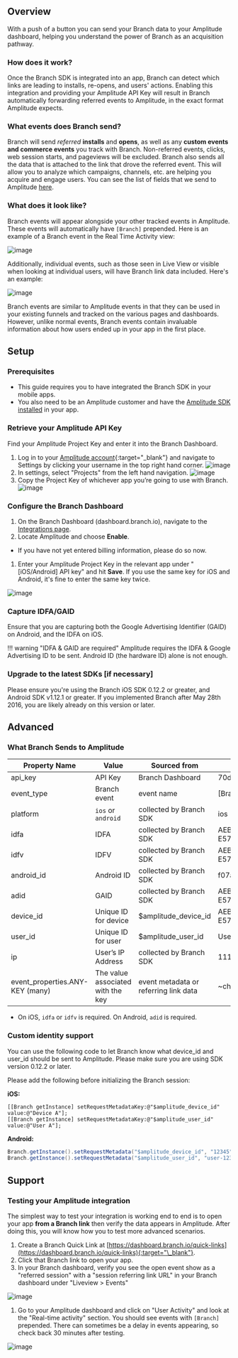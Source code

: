 ## Overview

With a push of a button you can send your Branch data to your Amplitude dashboard, helping you understand the power of Branch as an acquisition pathway.

### How does it work?

Once the Branch SDK is integrated into an app, Branch can detect which links are leading to installs, re-opens, and users' actions. Enabling this integration and providing your Amplitude API Key will result in Branch automatically forwarding referred events to Amplitude, in the exact format Amplitude expects.

### What events does Branch send?

Branch will send *referred* **installs** and **opens**, as well as any **custom events and commerce events** you track with Branch. Non-referred events, clicks, web session starts, and pageviews will be excluded. Branch also sends all the data that is attached to the link that drove the referred event. This will allow you to analyze which campaigns, channels, etc. are helping you acquire and engage users. You can see the list of fields that we send to Amplitude [here](#what-branch-sends-to-amplitude).

### What does it look like?

Branch events will appear alongside your other tracked events in Amplitude. These events will automatically have `[Branch]` prepended. Here is an example of a Branch event in the Real Time Activity view:

![image](/img/pages/integrations/amplitude/amplitude-live-view.png)

Additionally, individual events, such as those seen in Live View or visible when looking at individual users, will have Branch link data included. Here's an example:

![image](/img/pages/integrations/amplitude/branch-amplitude.png)

Branch events are similar to Amplitude events in that they can be used in your existing funnels and tracked on the various pages and dashboards. However, unlike normal events, Branch events contain invaluable information about how users ended up in your app in the first place.

## Setup

### Prerequisites

- This guide requires you to have integrated the Branch SDK in your mobile apps.
- You also need to be an Amplitude customer and have the [Amplitude SDK installed](https://amplitude.zendesk.com/hc/en-us/articles/205406607-SDKs) in your app.

### Retrieve your Amplitude API Key

Find your Amplitude Project Key and enter it into the Branch Dashboard.

1. Log in to your [Amplitude account](https://analytics.amplitude.com/){:target="\_blank"}  and navigate to Settings by clicking your username in the top right hand corner.
![image](/img/pages/integrations/amplitude/amplitude-settings.png)
1. In settings, select "Projects" from the left hand navigation.
![image](/img/pages/integrations/amplitude/amplitude-settings-projects.png)
1. Copy the Project Key of whichever app you’re going to use with Branch.
![image](/img/pages/integrations/amplitude/amplitude-project-key.png)


### Configure the Branch Dashboard

1. On the Branch Dashboard (dashboard.branch.io), navigate to the [Integrations page](https://dashboard.branch.io/integrations).
1. Locate Amplitude and choose **Enable**.
  * If you have not yet entered billing information, please do so now.
1. Enter your Amplitude Project Key in the relevant app under "[iOS/Android] API key" and hit **Save**. If you use the same key for iOS and Android, it's fine to enter the same key twice.

![image](/img/pages/integrations/amplitude/amplitude-marketplace.png)


### Capture IDFA/GAID

Ensure that you are capturing both the Google Advertising Identifier (GAID) on Android, and the IDFA on iOS.

!!! warning "IDFA & GAID are required"
    Amplitude requires the IDFA & Google Advertising ID to be sent. Android ID (the hardware ID) alone is not enough.

### Upgrade to the latest SDKs [if necessary]

Please ensure you're using the Branch iOS SDK 0.12.2 or greater, and Android SDK v1.12.1 or greater. If you implemented Branch after May 28th 2016, you are likely already on this version or later.

## Advanced

### What Branch Sends to Amplitude

| Property Name | Value | Sourced from | Example | Req
| --- | --- | --- | --- | ---
| api_key | API Key | Branch Dashboard | 70d1db75922b0b4be56b819c42bxxxxx | Y
| event_type | Branch event | event name | [Branch] install | Y
| platform | `ios` or `android` | collected by Branch SDK | ios | Y
| idfa | IDFA | collected by Branch SDK | AEBE52E7-03EE-455A-B3C4-E57283966239 | *
| idfv | IDFV | collected by Branch SDK | AEBE52E7-03EE-455A-B3C4-E57283966239 | *
| android_id | Android ID | collected by Branch SDK | f07a13984f6d116a | N
| adid | GAID | collected by Branch SDK | AEBE52E7-03EE-455A-B3C4-E57283966239 | *
| device_id | Unique ID for device | $amplitude_device_id | AEBE52E7-03EE-455A-B3C4-E57283966239 | N
| user_id | Unique ID for user | $amplitude_user_id | User A | N
| ip | User’s IP Address | collected by Branch SDK | 111.111.111.111 | N
| event_properties.ANY-KEY (many) | The value associated with the key | event metadata or referring link data | ~channel: facebook | N

* On iOS, `idfa` or `idfv` is required. On Android, `adid` is required.


### Custom identity support

You can use the following code to let Branch know what device_id and user_id should be sent to Amplitude. Please make sure you are using SDK version 0.12.2 or later.

Please add the following before initializing the Branch session:

**iOS:**

```obj-c
[[Branch getInstance] setRequestMetadataKey:@"$amplitude_device_id" value:@"Device A"];
[[Branch getInstance] setRequestMetadataKey:@"$amplitude_user_id" value:@"User A"];
```

**Android:**

```java
Branch.getInstance().setRequestMetadata("$amplitude_device_id", "12345");
Branch.getInstance().setRequestMetadata("$amplitude_user_id", "user-12345");
```

## Support

### Testing your Amplitude integration

The simplest way to test your integration is working end to end is to open your app **from a Branch link** then verify the data appears in Amplitude. After doing this, you will know how you to test more advanced scenarios.

1. Create a Branch Quick Link at [https://dashboard.branch.io/quick-links](https://dashboard.branch.io/quick-links){:target="\_blank"}.
1. Click that Branch link to open your app.
1. In your Branch dashboard, verify you see the open event show as a "referred session" with a "session referring link URL" in your Branch dashboard under "Liveview > Events"

![image](/img/pages/integrations/amplitude/branch-amplitude-liveview.png)

1. Go to your Amplitude dashboard and click on "User Activity" and look at the "Real-time activity" section. You should see events with `[Branch]` prepended. There can sometimes be a delay in events appearing, so check back 30 minutes after testing.

![image](/img/pages/integrations/amplitude/amplitude-user-activity.png)

